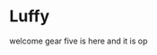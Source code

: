 # Luffy
welcome
gear five is here and it is op 
 
 
     
  
           
                                
                                           
                                                        
                                                                        
                                               
                                        
                         
             
      
 
